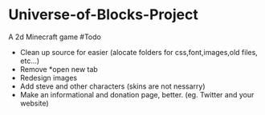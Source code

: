 # Universe-of-Blocks-Project
A 2d Minecraft game
#Todo
- Clean up source for easier (alocate folders for css,font,images,old files, etc...)
- Remove *open new tab
- Redesign images
- Add steve and other characters (skins are not nessarry)
- Make an informational and donation page, better. (eg. Twitter and your website)
